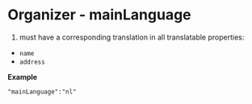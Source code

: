 ---
---

# Organizer - mainLanguage

1. must have a corresponding translation in all translatable properties:
  * `name`
  * `address`

**Example**

```
"mainLanguage":"nl"
```
